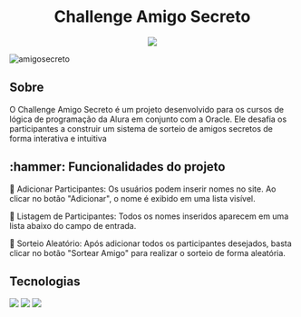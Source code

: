 <h1 align="center"> Challenge Amigo Secreto</h1> 
<p align="center">
<img loading="lazy" src="http://img.shields.io/static/v1?label=STATUS&message=CONCLUIDO&color=GREEN&style=for-the-badge"/>
</p>

![amigosecreto](https://github.com/user-attachments/assets/f478c8bb-e03b-4d50-ad9f-81f19e36d7c5)

<h2> Sobre</h2>
<p>O Challenge Amigo Secreto é um projeto desenvolvido para os cursos de lógica de programação da Alura em conjunto com a Oracle. Ele desafia os participantes a construir um sistema de sorteio de amigos secretos de forma interativa e intuitiva </p>

<h2> :hammer: Funcionalidades do projeto</h2>
<p> 🔹 Adicionar Participantes: Os usuários podem inserir nomes no site. Ao clicar no botão "Adicionar", o nome é exibido em uma lista visível.</p>
<p> 🔹 Listagem de Participantes: Todos os nomes inseridos aparecem em uma lista abaixo do campo de entrada.</p>
<p> 🔹 Sorteio Aleatório: Após adicionar todos os participantes desejados, basta clicar no botão "Sortear Amigo" para realizar o sorteio de forma aleatória.</p>

##  Tecnologias
<div>
  <img src="https://img.shields.io/badge/HTML-239120?style=for-the-badge&logo=html5&logoColor=white">
  <img src="https://img.shields.io/badge/CSS-239120?&style=for-the-badge&logo=css3&logoColor=white">
  <img src="https://img.shields.io/badge/JavaScript-F7DF1E?style=for-the-badge&logo=javascript&logoColor=black">
</div>


